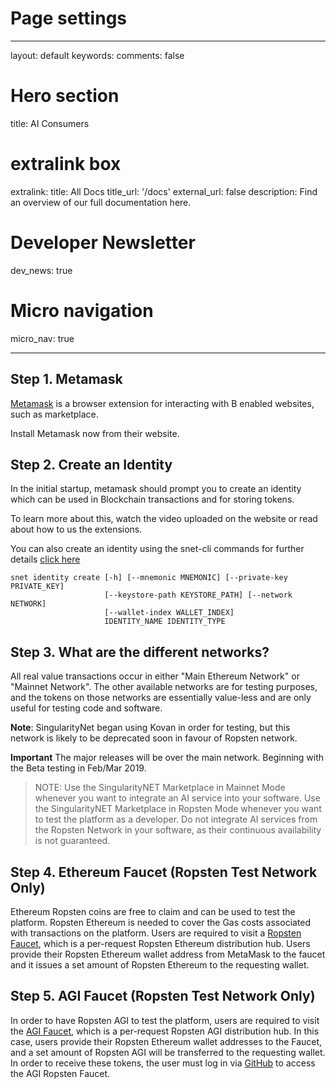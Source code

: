 # Page settings
---
layout: default
keywords:
comments: false

# Hero section
title: AI Consumers

# extralink box
extralink:
    title: All Docs
    title_url: '/docs'
    external_url: false
    description: Find an overview of our full documentation here.

# Developer Newsletter
dev_news: true

# Micro navigation
micro_nav: true

---

## Step 1. Metamask
                                                                                                                
[Metamask](https://metamask.io/) is a browser extension for interacting with B enabled websites, such as marketplace.
         
Install Metamask now from their website.
                                                                                                                
## Step 2. Create an Identity
                                                                                                                
In the initial startup, metamask should prompt you to create an identity which can be used in Blockchain transactions and for storing tokens.
                                                                                                                
To learn more about this, watch the video uploaded on the website or  read about how to us the extensions.

You can also create an identity using the snet-cli commands
for further details [click here](http://snet-cli-docs.singularitynet.io/identity.html)
``` editorconfig
snet identity create [-h] [--mnemonic MNEMONIC] [--private-key PRIVATE_KEY]
                     [--keystore-path KEYSTORE_PATH] [--network NETWORK]
                     [--wallet-index WALLET_INDEX]
                     IDENTITY_NAME IDENTITY_TYPE                                                                     
```                     
                     
## Step 3. What are the different networks?
                                                                                                                
All real value transactions occur in either "Main Ethereum Network" or "Mainnet Network". The other available networks are for testing purposes, and
the tokens on those networks are essentially value-less and are only useful for testing code and software.
                                                                                                                
**Note**: SingularityNet began using  Kovan in order for testing, but this network is likely to be deprecated soon in favour of Ropsten network.
                                                                                                                
 **Important** The major releases will be over the main network. Beginning with the Beta testing in Feb/Mar 2019.

>NOTE: Use the SingularityNET Marketplace in Mainnet Mode whenever you want to integrate an AI service into your software. Use the SingularityNET Marketplace in Ropsten Mode whenever you want to test the platform as a developer. Do not integrate AI services from the Ropsten Network in your software, as their continuous availability is not guaranteed.

## Step 4. Ethereum Faucet (Ropsten Test Network Only)

Ethereum Ropsten coins are free to claim and can be used to test the platform. Ropsten Ethereum is needed to cover the Gas costs associated with transactions on the platform. Users are required to visit a [Ropsten Faucet](https://faucet.metamask.io/), which is a per-request Ropsten Ethereum distribution hub. Users provide their Ropsten Ethereum wallet address from MetaMask to the faucet and it issues a set amount of Ropsten Ethereum to the requesting wallet.

## Step 5. AGI Faucet (Ropsten Test Network Only)

In order to have Ropsten AGI to test the platform, users are required to visit the [AGI Faucet](https://faucet.singularitynet.io/), which is a per-request Ropsten AGI distribution hub. In this case, users provide their Ropsten Ethereum wallet addresses to the Faucet, and a set amount of Ropsten AGI will be transferred to the requesting wallet. In order to receive these tokens, the user must log in via [GitHub](https://github.com/) to access the AGI Ropsten Faucet. 